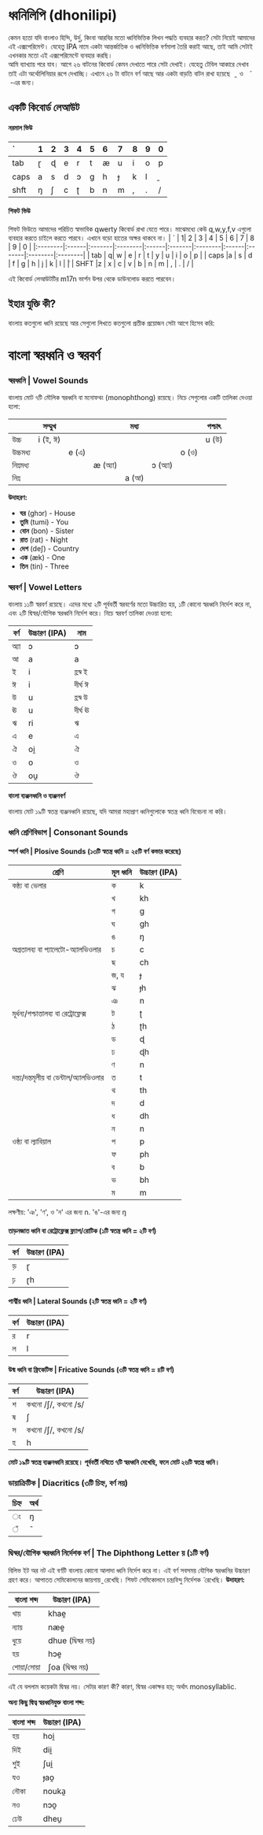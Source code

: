 # ধ্বনিলিপি (dhonilipi)
কেমন হতো যদি বাংলাও হিন্দি, উর্দু, কিংবা আরবির মতো ধ্বনিভিত্তিক লিখন পদ্ধতি ব্যবহার করত? সেটা নিয়েই আমাদের এই এক্সপেরিমেন্ট। যেহেতু IPA নামে একটা আন্তর্জাতিক ও ধ্বনিভিত্তিক বর্ণমালা তৈরি করাই আছে, তাই আমি সেটাই এখনকার মতো এই এক্সপেরিমেন্টে ব্যবহার করছি।  
আমি ব্যাখ্যায় পরে যাব। আগে ২৬ বাটনের কিবোর্ড কেমন দেখাতে পারে সেটা দেখাই। যেহেতু টেবিল আকারে দেখাব তাই এটা অর্থোলিনিয়ার রূপে দেখাচ্ছি। এখানে ২৬ টা বাটনে বর্ণ আছে আর একটা বাড়তি বাটন রাখা হয়েছে &nbsp; ̯   &nbsp;ও &nbsp; ̃  &nbsp;-এর জন্য।
## একটি কিবোর্ড লেআউট
#### নরমাল ভিউ
| ` | 1| 2 | 3 | 4 | 5 | 6 | 7 | 8 | 9 | 0 |
|:--------|:------|:-------|:--------|:------|:-------|:--------|:------|:-------|:--------|:--------|
| tab | ɽ | ɖ | e | r | t | æ | u | i | o | p | 
| caps |a | s | d | ɔ | ɡ | h | ɟ | k | l | ̯ |
| shft |ŋ | ʃ | c | ʈ | b | n | m | , | . | / |
#### শিফট ভিউ
শিফট ভিউতে আমাদের পরিচিত স্বাভাবিক qwerty কিবোর্ড রাখা যেতে পারে। মাঝেমধ্যে কেউ q,w,y,f,v এগুলো ব্যবহার করতে চাইলে করতে পারবে। এখানে বড়ো হাতের অক্ষর থাকবে না।
| ` | 1| 2 | 3 | 4 | 5 | 6 | 7 | 8 | 9 | 0 |
|:--------|:------|:-------|:--------|:------|:-------|:--------|:------|:-------|:--------|:--------|
| tab | q| w | e | r | t | y | u | i | o | p | 
| caps |a | s | d | f | ɡ | h | j | k | l | ̃|
| SHFT |z | x | c | v | b | n | m | , | . | / |

এই কিবোর্ড লেআউটটির m17n ভার্শন উপর থেকে ডাউনলোড করতে পারবেন।
## ইহার যুক্তি কী?
বাংলায় কতগুলো ধ্বনি রয়েছে আর সেগুলো লিখতে কতগুলো প্রতীক প্রয়োজন সেটা আগে হিসেব করি:
# **বাংলা স্বরধ্বনি ও স্বরবর্ণ**

### **স্বরধ্বনি | Vowel Sounds**
বাংলায় মোট ৭টি মৌলিক স্বরধ্বনি বা মনোফথং (monophthong) রয়েছে। নিচে সেগুলোর একটি তালিকা দেওয়া হলো:

|| সম্মুখ ||| মধ্য ||| পশ্চাৎ |
|---------|---------|---------|---------|---------|---------|---------|---------|
| উচ্চ| i  (ই, ঈ) ||||||  u  (উ) |
| উচ্চমধ্য|| e  (এ) |||| o  (ও) |
| নিম্নমধ্য| ||æ  (অ্যা) || ɔ  (অ্যা) |
| নিম্ন| |||a  (আ) |

**উদাহরণ:**
- **ঘর** (ɡhɔr) - House
- **তুমি** (tumi) - You
- **বোন** (bon) - Sister
- **রাত** (rat) - Night
- **দেশ** (deʃ) - Country
- **এক** (æk) - One
- **তিন** (tin) - Three

### **স্বরবর্ণ | Vowel Letters**
বাংলায় ১১টি স্বরবর্ণ রয়েছে। এদের মধ্যে ২টি পূর্ববর্তী স্বরবর্ণের মতো উচ্চারিত হয়, ১টি কোনো স্বরধ্বনি নির্দেশ করে না, এবং ২টি দ্বিস্বর/যৌগিক স্বরধ্বনি নির্দেশ করে। নিচে স্বরবর্ণ তালিকা দেওয়া হলো:

| বর্ণ | উচ্চারণ (IPA) | নাম |
|------|------------|------|
| অ্যা | ɔ | ɔ |
| আ | a | a |
| ই | i | হ্রস্ব ই |
| ঈ | i | দীর্ঘ ঈ |
| উ | u | হ্রস্ব উ |
| ঊ | u | দীর্ঘ ঊ |
| ঋ | ri | ঋ |
| এ | e | এ |
| ঐ | oi̯ | ঐ |
| ও | o | ও |
| ঔ | ou̯ | ঔ |


**বাংলা ব্যঞ্জনধ্বনি ও ব্যঞ্জনবর্ণ**

বাংলায় মোট ১৯টি স্বতন্ত্র ব্যঞ্জনধ্বনি রয়েছে, যদি আমরা মহাপ্রাণ ধ্বনিগুলোকে স্বতন্ত্র ধ্বনি বিবেচনা না করি।

### **ধ্বনি শ্রেণিবিভাগ | Consonant Sounds**

#### **স্পর্শ ধ্বনি | Plosive Sounds (১৩টি স্বতন্ত্র ধ্বনি = ২৫টি বর্ণ কভার করেছে)**

| শ্রেণি | মূল ধ্বনি | উচ্চারণ (IPA) |
|--------|----------|--------------|
| কন্ঠ্য বা ভেলার | ক | k |
| | খ | kh |
| | গ | g |
| | ঘ | gh |
| | ঙ | ŋ |
| অগ্রতালব্য বা প্যালেটো-অ্যালভিওলার | চ | c |
| | ছ | ch |
| | জ, য | ɟ |
| | ঝ | ɟh |
| | ঞ | n |
| মূর্ধন্য/পশ্চাত্তালব্য বা রেট্রোফ্লেক্স | ট | ʈ |
| | ঠ | ʈh |
| | ড | ɖ |
| | ঢ | ɖh |
| | ণ | n |
| দন্ত্য/দন্তমৃলীয় বা  ডেন্টাল/অ্যালভিওলার | ত | t |
| | থ | th |
| | দ | d |
| | ধ | dh |
| | ন | n |
| ওষ্ঠ্য বা ল্যাবিয়াল | প | p |
| | ফ | ph |
| | ব | b |
| | ভ | bh |
| | ম | m |
লক্ষণীয়: 'ঞ', 'ণ', ও 'ন' এর জন্য n. 'ঙ'-এর জন্য ŋ
#### **তাড়নজাত ধ্বনি বা রেট্রোফ্লেক্স ফ্ল্যাপ/রোটিক (১টি স্বতন্ত্র ধ্বনি = ২টি বর্ণ)**

| বর্ণ | উচ্চারণ (IPA) |
|------|-------------|
| ড় | ɽ |
| ঢ় | ɽh |

#### **পার্শ্বীয় ধ্বনি | Lateral Sounds (২টি স্বতন্ত্র ধ্বনি = ২টি বর্ণ)**

| বর্ণ | উচ্চারণ (IPA) |
|------|-------------|
| র | r |
| ল | l |

#### **উষ্ম ধ্বনি বা ফ্রিকেটিভ | Fricative Sounds (৩টি স্বতন্ত্র ধ্বনি = ৪টি বর্ণ)**

| বর্ণ | উচ্চারণ (IPA) |
|------|-------------|
| শ | কখনো /ʃ/, কখনো /s/ |
| ষ | ʃ |
| স | কখনো /ʃ/, কখনো /s/ |
| হ | h |

**মোট ১৯টি স্বতন্ত্র ব্যঞ্জনধ্বনি রয়েছে। পূর্ববর্তী নথিতে ৭টি স্বরধ্বনি দেখেছি, ফলে মোট ২৬টি স্বতন্ত্র ধ্বনি।**

### **ডায়াক্রিটিক | Diacritics (৩টি চিহ্ন, বর্ণ নয়)**

| চিহ্ন | অর্থ |
|------|------|
| ং | ŋ |
| ঁ | ̃ |




### **দ্বিস্বর/যৌগিক স্বরধ্বনি নির্দেশক বর্ণ | The Diphthong Letter য় (১টি বর্ণ)**
বিলিভ ইট অর নট এই বর্ণটি বাংলায় কোনো আলাদা ধ্বনি নির্দেশ করে না। এই বর্ণ সবসময় যৌগিক স্বরধ্বনির উচ্চারণ গ্রহণ করে। 
আপাতত সেমিকোলনের জায়গায় ̯  রেখেছি। শিফট সেমিকোলনে চন্দ্রবিন্দু নির্দেশক ̃  রেখেছি।
**উদাহরণ:**

| বাংলা শব্দ | উচ্চারণ (IPA) |
|------------|-------------|
| খায় | khae̯ |
| ন্যায় | næe̯ |
| ধুয়ে | dhue (দ্বিস্বর নয়) |
| হয় | hɔe̯ |
| শোয়া/সোয়া | ʃoa (দ্বিস্বর নয়) |
এই যে বললাম কয়েকটা দ্বিস্বর নয়। সেটার কারণ কী? কারণ, দ্বিস্বর একাক্ষর হয়; অর্থাৎ monosyllablic.

**অন্য কিছু দ্বিত্ব স্বরধ্বনিযুক্ত বাংলা শব্দ:**

| বাংলা শব্দ | উচ্চারণ (IPA) |
|------------|-------------|
| হয় | hoi̯ |
| দিই | dii̯ |
| শুই | ʃui̯ |
| যও | ɟao̯ |
| নৌকা | nouka̯ |
| নও | nɔo̯ |
| ঢেউ | dheu̯ |





